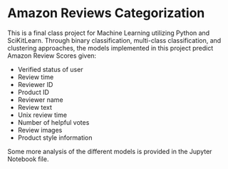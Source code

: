 # Amazon Reviews Categorization

This is a final class project for Machine Learning utilizing Python and SciKitLearn. Through binary classification, multi-class classification, and clustering approaches, the models implemented in this project predict Amazon Review Scores given:

- Verified status of user
- Review time
- Reviewer ID
- Product ID
- Reviewer name
- Review text
- Unix review time
- Number of helpful votes
- Review images
- Product style information

Some more analysis of the different models is provided in the Jupyter Notebook file.
